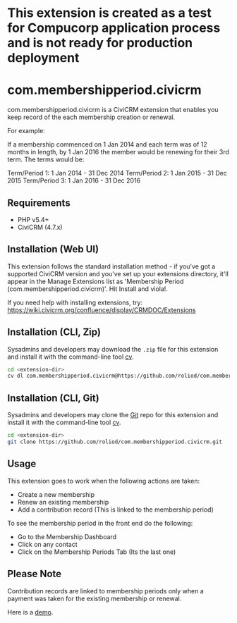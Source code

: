 # This extension is created as a test for Compucorp application process and is not ready for production deployment

# com.membershipperiod.civicrm

com.membershipperiod.civicrm is a CiviCRM extension that enables you keep record of the each membership creation or renewal.

For example:

If a membership commenced on 1 Jan 2014 and each term was of 12 months in length, by 1 Jan 2016 the member would be renewing for their 3rd term. The terms would be:

Term/Period 1: 1 Jan 2014 - 31 Dec 2014
Term/Period 2: 1 Jan 2015 - 31 Dec 2015
Term/Period 3: 1 Jan 2016 - 31 Dec 2016

## Requirements

* PHP v5.4+
* CiviCRM (4.7.x)

## Installation (Web UI)

This extension follows the standard installation method - if you've got a supported CiviCRM version and you've set up your extensions directory, it'll appear in the Manage Extensions list as 'Membership Period (com.membershipperiod.civicrm)'. Hit Install and viola!.

If you need help with installing extensions, try: https://wiki.civicrm.org/confluence/display/CRMDOC/Extensions

## Installation (CLI, Zip)

Sysadmins and developers may download the `.zip` file for this extension and
install it with the command-line tool [cv](https://github.com/civicrm/cv).

```bash
cd <extension-dir>
cv dl com.membershipperiod.civicrm@https://github.com/roliod/com.membershipperiod.civicrm/archive/master.zip
```

## Installation (CLI, Git)

Sysadmins and developers may clone the [Git](https://en.wikipedia.org/wiki/Git) repo for this extension and
install it with the command-line tool [cv](https://github.com/civicrm/cv).

```bash
cd <extension-dir>
git clone https://github.com/roliod/com.membershipperiod.civicrm.git
```

## Usage

This extension goes to work when the following actions are taken:

* Create a new membership
* Renew an existing membership
* Add a contribution record (This is linked to the membership period)

To see the membership period in the front end do the following:

* Go to the Membership Dashboard
* Click on any contact
* Click on the Membership Periods Tab (Its the last one)


## Please Note

Contribution records are linked to membership periods only when a payment was taken for the existing membership or renewal.

Here is a [demo](http://ec2-18-216-147-214.us-east-2.compute.amazonaws.com/?q=civicrm/dashboard).
